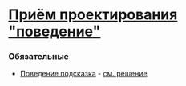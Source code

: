 # [Приём проектирования "поведение"](https://learn.javascript.ru/behavior)

### Обязательные
 
* [Поведение подсказка](https://learn.javascript.ru/task/behavior-tooltip) - [см. решение](http://plnkr.co/edit/5GkUsDNvzAfcFv3nRcNX?p=preview)